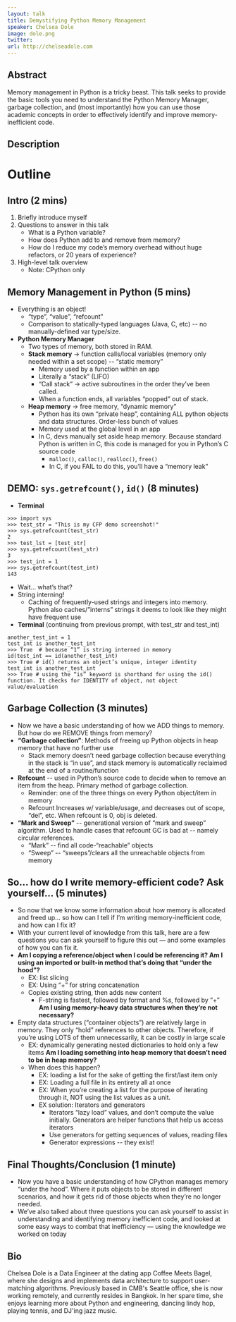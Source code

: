 ```yaml
---
layout: talk
title: Demystifying Python Memory Management
speaker: Chelsea Dole
image: dole.png
twitter: 
url: http://chelseadole.com
---
```


## Abstract
Memory management in Python is a tricky beast. This talk seeks to provide the basic tools you need to understand the Python Memory Manager, garbage collection, and (most importantly) how you can use those academic concepts in order to effectively identify and improve memory-inefficient code.

## Description
# Outline

## Intro (2 mins)
1) Briefly introduce myself
2) Questions to answer in this talk
    * What is a Python variable?
    * How does Python add to and remove from memory?
    * How do I reduce my code’s memory overhead without huge refactors, or 20 years of experience?
3) High-level talk overview
    * Note: CPython only

## Memory Management in Python (5 mins)
* Everything is an object!
    * “type”, “value”, “refcount”
    * Comparison to statically-typed languages (Java, C, etc) -- no manually-defined var type/size.
* **Python Memory Manager**
    * Two types of memory, both stored in RAM.
    * **Stack memory** → function calls/local variables (memory only needed within a set scope) -- “static memory”
        * Memory used by a function within an app
        * Literally a “stack” (LIFO)
        * “Call stack” → active subroutines in the order they’ve been called. 
        * When a function ends, all variables “popped” out of stack.
    * **Heap memory** → free memory, “dynamic memory”
        * Python has its own “private heap”, containing ALL python objects and data structures. Order-less bunch of values
        * Memory used at the global level in an app
        * In C, devs manually set aside heap memory. Because standard Python is written in C, this code is managed for you in Python’s C source code
            * `malloc()`, `calloc()`, `realloc()`, `free()`
            * In C, if you FAIL to do this, you’ll have a “memory leak”

## DEMO: `sys.getrefcount()`, `id()` (8 minutes)
* **Terminal**
```
>>> import sys
>>> test_str = "This is my CFP demo screenshot!"
>>> sys.getrefcount(test_str)
2
>>> test_lst = [test_str]
>>> sys.getrefcount(test_str)
3
>>> test_int = 1
>>> sys.getrefcount(test_int)
143
```
* Wait… what’s that? 
* String interning!
    * Caching of frequently-used strings and integers into memory. Python also caches/”interns” strings it deems to look like they might have frequent use
* **Terminal** (continuing from previous prompt, with test_str and test_int)
```
another_test_int = 1
test_int is another_test_int
>>> True  # because “1” is string interned in memory
id(test_int == id(another_test_int)
>>> True # id() returns an object’s unique, integer identity
test_int is another_test_int
>>> True # using the “is” keyword is shorthand for using the id() function. It checks for IDENTITY of object, not object value/evaluation
```

## Garbage Collection (3 minutes)
* Now we have a basic understanding of how we ADD things to memory. But how do we REMOVE things from memory?
* **“Garbage collection”**: Methods of freeing up Python objects in heap memory that have no further use
    * Stack memory doesn’t need garbage collection because everything in the stack is “in use”, and stack memory is automatically reclaimed at the end of a routine/function
* **Refcount** --  used in Python’s source code to decide when to remove an item from the heap. Primary method of garbage collection.
    * Reminder: one of the three things on every Python object/item in memory
    * Refcount Increases w/ variable/usage, and decreases out of scope, “del”, etc. When refcount is 0, obj is deleted.
* **“Mark and Sweep”** -- generational version of “mark and sweep” algorithm. Used to handle cases that refcount GC is bad at -- namely circular references. 
    * “Mark” -- find all code-“reachable” objects 
    * “Sweep” -- “sweeps”/clears all the unreachable objects from memory

## So… how do I write memory-efficient code? Ask yourself… (5 minutes)
* So now that we know some information about how memory is allocated and freed up… so how can I tell if I’m writing memory-inefficient code, and how can I fix it?
* With your current level of knowledge from this talk, here are a few questions you can ask yourself to figure this out — and some examples of how you can fix it. 
* **Am I copying a reference/object when I could be referencing it? Am I using an imported or built-in method that’s doing that “under the hood”?**
    * EX: list slicing
    * EX: Using “+” for string concatenation
    * Copies existing string, then adds new content
        * F-string is fastest, followed by format and %s, followed by “+”
**Am I using memory-heavy data structures when they’re not necessary?**
* Empty data structures (“container objects”) are relatively large in memory. They only “hold” references to other objects. Therefore, if you’re using LOTS of them unnecessarily, it can be costly in large scale
    * EX: dynamically generating nested dictionaries to hold only a few items
**Am I loading something into heap memory that doesn’t need to be in heap memory?**
    * When does this happen?
        * EX: loading a list for the sake of getting the first/last item only
        * EX: Loading a full file in its entirety all at once
        * EX: When you’re creating a list for the purpose of iterating through it, NOT using the list values as a unit.
        * EX solution: Iterators and generators
            * Iterators “lazy load” values, and don’t compute the value initially. Generators are helper functions that help us access iterators
            * Use generators for getting sequences of values, reading files
            * Generator expressions -- they exist!

## Final Thoughts/Conclusion (1 minute)
* Now you have a basic understanding of how CPython manages memory “under the hood”. Where it puts objects to be stored in different scenarios, and how it gets rid of those objects when they’re no longer needed. 
* We’ve also talked about three questions you can ask yourself to assist in understanding and identifying memory inefficient code, and looked at some easy ways to combat that inefficiency — using the knowledge we worked on today


## Bio
Chelsea Dole is a Data Engineer at the dating app Coffee Meets Bagel, where she designs and implements data architecture to support user-matching algorithms. Previously based in CMB's Seattle office, she is now working remotely, and currently resides in Bangkok. In her spare time, she enjoys learning more about Python and engineering, dancing lindy hop, playing tennis, and DJ'ing jazz music.

